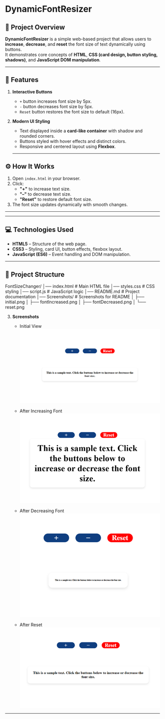 # DynamicFontResizer

## 📖 Project Overview

**DynamicFontResizer** is a simple web-based project that allows users to **increase**, **decrease**, and **reset** the font size of text dynamically using buttons.  
It demonstrates core concepts of **HTML**, **CSS (card design, button styling, shadows)**, and **JavaScript DOM manipulation**.

---

## 🚀 Features

1. **Interactive Buttons**

   - `+` button increases font size by 5px.
   - `-` button decreases font size by 5px.
   - `Reset` button restores the font size to default (16px).

2. **Modern UI Styling**

   - Text displayed inside a **card-like container** with shadow and rounded corners.
   - Buttons styled with hover effects and distinct colors.
   - Responsive and centered layout using **Flexbox**.

   ***

## ⚙️ How It Works

1. Open `index.html` in your browser.
2. Click:
   - **"+"** to increase text size.
   - **"–"** to decrease text size.
   - **"Reset"** to restore default font size.
3. The font size updates dynamically with smooth changes.

---

---

## 💻 Technologies Used

- **HTML5** – Structure of the web page.
- **CSS3** – Styling, card UI, button effects, flexbox layout.
- **JavaScript (ES6)** – Event handling and DOM manipulation.

---

## 📂 Project Structure

FontSizeChanger/
│── index.html # Main HTML file
│── styles.css # CSS styling
│── script.js # JavaScript logic
│── README.md # Project documentation
│── Screenshots/ # Screenshots for README
│ ├── initial.png
│ ├── fontIncreased.png
│ ├── fontDecreased.png
│ └── reset.png

3. **Screenshots**

   - Initial View  
     ![Initial](Screenshots/initial.png)

   - After Increasing Font  
     ![Font Increased](Screenshots/fontIncreased.png)

   - After Decreasing Font  
     ![Font Decreased](Screenshots/fontDecreased.png)

   - After Reset  
     ![Reset](Screenshots/reset.png)

---
